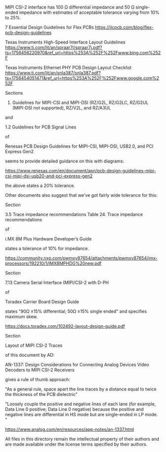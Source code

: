 
MIPI CSI-2 interface has 100 Ω differential impedance and 50 Ω single-ended impedance with estimates of acceptable tolerance varying from 10% to 25%.

7 Essential Design Guidelines for Flex PCBs
https://jlcpcb.com/blog/flex-pcb-design-guidelines

Texas Instruments High-Speed Interface Layout Guidelines
https://www.ti.com/lit/an/spraar7j/spraar7j.pdf?ts=1756456220970&ref_url=https%253A%252F%252Fwww.bing.com%252F

Texas Instruments Ethernet PHY PCB Design Layout Checklist
https://www.ti.com/lit/an/snla387/snla387.pdf?ts=1756454051471&ref_url=https%253A%252F%252Fwww.google.com%252F

Sections

1. Guidelines for MIPI-CSI and MIPI-DSI (RZ/G2L, RZ/G2LC, RZ/G2UL (MIPI-DSI not supported), RZ/V2L, and RZ/A3UL

and

1.2 Guidelines for PCB Signal Lines

of

Renesas PCB Design Guidelines for MIPI-CSI, MIPI-DSI, USB2.0, and PCI Express Gen2

seems to provide detailed guidance on this with diagrams:

https://www.renesas.com/en/document/apn/pcb-design-guidelines-mipi-csi-mipi-dsi-usb20-and-pci-express-gen2

the above states a 20% tolerance.

Other documents also suggest that we've got fairly wide tolerance for this:

Section

3.5 Trace impedance recommendations
Table 24. Trace impedance recommendations

of

i.MX 8M Plus Hardware Developer’s Guide

states a tolerance of 10% for impedance.

https://community.nxp.com/pwmxy87654/attachments/pwmxy87654/imx-processors/192210/1/IMX8MPHDG%20new.pdf

Section

7.13 Camera Serial Interface (MIPI/CSI-2 with D-PH

of

Toradex Carrier Board Design Guide

states "90Ω ±15% differential; 50Ω ±15% single ended" and specifies maximum skew.

https://docs.toradex.com/102492-layout-design-guide.pdf

Section

Layout of MIPI CSI-2 Traces

of this document by AD:

AN-1337: Design Considerations for Connecting Analog Devices Video Decoders to MIPI CSI-2 Receivers

gives a rule of thumb approach:

"As a general rule, space apart the line traces by a distance equal to twice the thickness of the PCB dielectric"

"Loosely couple the positive and negative lines of each lane (for example, Data Line 0 positive; Data Line 0 negative) because the positive and negative lines are differential in HS mode but are single-ended in LP mode. "

https://www.analog.com/en/resources/app-notes/an-1337.html

All files in this directory remain the intellectual property of their authors and are made available under the license terms specified by their authors.
